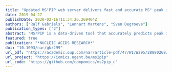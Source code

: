```yaml
---
title: "Updated MS²PIP web server delivers fast and accurate MS² peak intensity prediction for multiple fragmentation methods, instruments and labeling techniques"
date: 2019-04-27
publishDate: 2020-02-16T11:34:26.269404Z
authors: ["Ralf Gabriels", "Lennart Martens", "Sven Degroeve"]
publication_types: ["2"]
abstract: "MS²PIP is a data-driven tool that accurately predicts peak intensities for a given peptide's fragmentation mass spectrum. Since the release of the MS²PIP web server in 2015, we have brought significant updates to both the tool and the web server. In addition to the original models for CID and HCD fragmentation, we have added specialized models for the TripleTOF 5600+ mass spectrometer, for TMT-labeled peptides, for iTRAQ-labeled peptides, and for iTRAQ-labeled phosphopeptides. Because the fragmentation pattern is heavily altered in each of these cases, these additional models greatly improve the prediction accuracy for their corresponding data types. We have also substantially reduced the computational resources required to run MS²PIP, and have completely rebuilt the web server, which now allows predictions of up to 100 000 peptide sequences in a single request. The MS²PIP web server is freely available at https://iomics.ugent.be/ms2pip/."
featured: true
publication: "*NUCLEIC ACIDS RESEARCH*"
doi: "10.1093/nar/gkz299"
url_pdf: "https://academic.oup.com/nar/article-pdf/47/W1/W295/28880268/gkz299.pdf"
url_project: "https://iomics.ugent.be/ms2pip"
url_code: "https://github.com/compomics/ms2pip_c"
---
```

